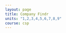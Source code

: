 ```yaml
---
layout: page
title: Company Findr
units: "1,2,3,4,5,6,7,8,9"
course: csp
---
```


<link rel="stylesheet" type="text/css" href="{{ site.baseurl }}/assets/css/companyfindr.css">

<div id="companyCard">
  <h2 id="companyName"></h2>
  <p id="companyDescription"></p>
</div>

<script src="{{ site.baseurl }}/assets/js/companyfindr.js"></script>